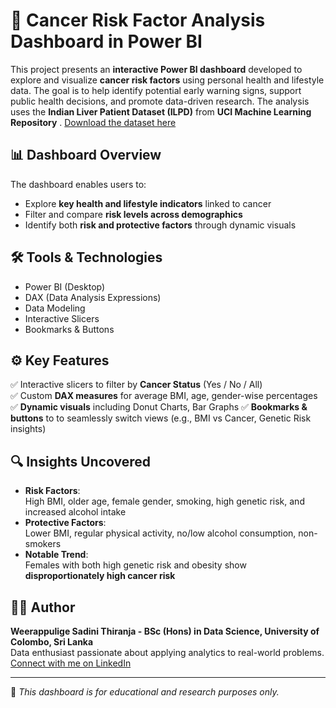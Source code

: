 # 🎯 Cancer Risk Factor Analysis Dashboard in Power BI

This project presents an **interactive Power BI dashboard** developed to explore and visualize **cancer risk factors** using personal health and lifestyle data. The goal is to help identify potential early warning signs, support public health decisions, and promote data-driven research.
The analysis uses the **Indian Liver Patient Dataset (ILPD)** from **UCI Machine Learning Repository** .
[Download the dataset here](https://archive.ics.uci.edu/dataset/225/ilpd+indian+liver+patient+dataset)

## 📊 Dashboard Overview

The dashboard enables users to:
- Explore **key health and lifestyle indicators** linked to cancer
- Filter and compare **risk levels across demographics**
- Identify both **risk and protective factors** through dynamic visuals

## 🛠️ Tools & Technologies
- Power BI (Desktop)
- DAX (Data Analysis Expressions)
- Data Modeling
- Interactive Slicers
- Bookmarks & Buttons

## ⚙️ Key Features
✅ Interactive slicers to filter by **Cancer Status** (Yes / No / All)  
✅ Custom **DAX measures** for average BMI, age, gender-wise percentages  
✅ **Dynamic visuals** including Donut Charts, Bar Graphs
✅ **Bookmarks & buttons** to to seamlessly switch views (e.g., BMI vs Cancer, Genetic Risk insights)  
 
## 🔍 Insights Uncovered

- **Risk Factors**:  
  High BMI, older age, female gender, smoking, high genetic risk, and increased alcohol intake  
- **Protective Factors**:  
  Lower BMI, regular physical activity, no/low alcohol consumption, non-smokers  
- **Notable Trend**:  
  Females with both high genetic risk and obesity show **disproportionately high cancer risk**

## 👩‍💻 Author

**Weerappulige Sadini Thiranja - BSc (Hons) in Data Science, University of Colombo, Sri Lanka**  
Data enthusiast passionate about applying analytics to real-world problems.  
[Connect with me on LinkedIn](https://www.linkedin.com/in/sadini-thiranja-b028662a1/)

---

📌 *This dashboard is for educational and research purposes only.*
